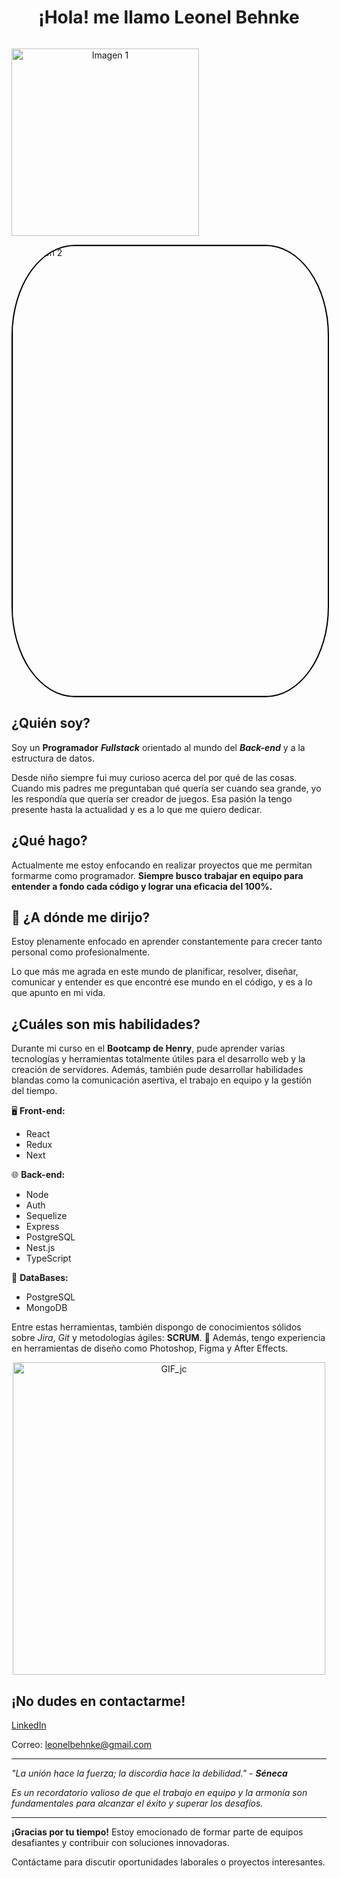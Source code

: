 <h1 align="center"> ¡Hola! me llamo Leonel Behnke </h1> 
<div style="
 display: flex;
 flex-direction: column;
 justify-content: space-between;
 align-items: flex-start;
 width: 100%;
"
>
 <p align="center">
  <img src="https://www.codewars.com/users/griimreaper/badges/large" alt="Imagen 1"  width="300">
 </p>
  <img src="https://res.cloudinary.com/ecommercetech/image/upload/v1692683672/Upload/ryxkdptptmwtidcj4gqo.png" style="border: solid 2px black;border-radius: 20%" alt="Imagen 2" align="center" width="720">
</div>

## **¿Quién soy?**
Soy un **Programador** ***Fullstack*** orientado al mundo del ***Back-end*** y a la estructura de datos.

Desde niño siempre fui muy curioso acerca del por qué de las cosas. Cuando mis padres me preguntaban qué quería ser cuando sea grande, yo les respondía que quería ser creador de juegos. Esa pasión la tengo presente hasta la actualidad y es a lo que me quiero dedicar.

## **¿Qué hago?**
Actualmente me estoy enfocando en realizar proyectos que me permitan formarme como programador. **Siempre busco trabajar en equipo para entender a fondo cada código y lograr una eficacia del 100%.**

## 🚀  **¿A dónde me dirijo?** 
Estoy plenamente enfocado en aprender constantemente para crecer tanto personal como profesionalmente.

Lo que más me agrada en este mundo de planificar, resolver, diseñar, comunicar y entender es que encontré ese mundo en el código, y es a lo que apunto en mi vida.

## **¿Cuáles son mis habilidades?**
Durante mi curso en el **Bootcamp de Henry**, pude aprender varias tecnologías y herramientas totalmente útiles para el desarrollo web y la creación de servidores. Además, también pude desarrollar habilidades blandas como la comunicación asertiva, el trabajo en equipo y la gestión del tiempo.

🖥️ **Front-end:** 
  - React
  - Redux
  - Next


🌐 **Back-end:** 
  - Node
  - Auth
  - Sequelize
  - Express
  - PostgreSQL
  - Nest.js
  - TypeScript


📂 **DataBases:**
  - PostgreSQL
  - MongoDB

Entre estas herramientas, también dispongo de conocimientos sólidos sobre *Jira*, *Git* y metodologías ágiles: **SCRUM**. :rugby_football:
Además, tengo experiencia en herramientas de diseño como Photoshop, Figma y After Effects.

<p align="center">
  <img src="https://78.media.tumblr.com/69b74540b716c22f78bacdff91f02bf2/tumblr_inline_p80m8wJkm61r4kz8i_540.gif" alt="GIF_jc" width="500"/>
</p>

## ¡No dudes en contactarme!

[LinkedIn](https://www.linkedin.com/in/leonelbehnkedev/)

Correo: [leonelbehnke@gmail.com](mailto:leonelbehnke@gmail.com)

************

*"La unión hace la fuerza; la discordia hace la debilidad."* - ***Séneca***

*Es un recordatorio valioso de que el trabajo en equipo y la armonía son fundamentales para alcanzar el éxito y superar los desafíos.*

---

**¡Gracias por tu tiempo!** Estoy emocionado de formar parte de equipos desafiantes y contribuir con soluciones innovadoras. 

Contáctame para discutir oportunidades laborales o proyectos interesantes.
